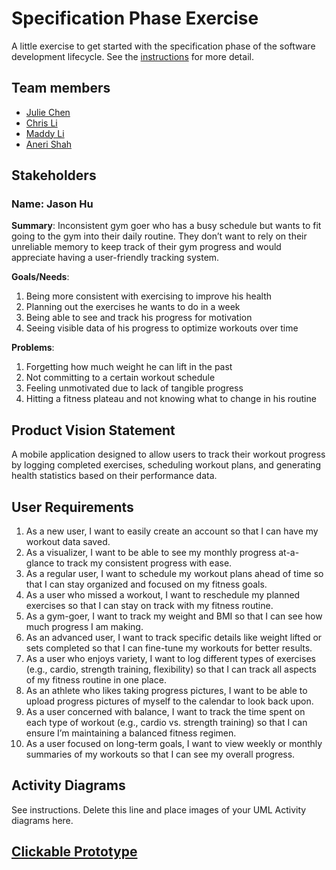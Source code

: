 # Specification Phase Exercise

A little exercise to get started with the specification phase of the software development lifecycle. See the [instructions](instructions.md) for more detail.

## Team members

- [Julie Chen](https://github.com/Julie-Chen)
- [Chris Li](https://github.com/christopherlii)
- [Maddy Li](https://github.com/maddy-li)
- [Aneri Shah](https://github.com/anerivs)

## Stakeholders

### Name: Jason Hu

**Summary**:
Inconsistent gym goer who has a busy schedule but wants to fit going to the gym into their daily routine. They don’t want to rely on their unreliable memory to keep track of their gym progress and would appreciate having a user-friendly tracking system. 

**Goals/Needs**:
1. Being more consistent with exercising to improve his health
2. Planning out the exercises he wants to do in a week
3. Being able to see and track his progress for motivation
4. Seeing visible data of his progress to optimize workouts over time

**Problems**:
1. Forgetting how much weight he can lift in the past
2. Not committing to a certain workout schedule 
3. Feeling unmotivated due to lack of tangible progress
4. Hitting a fitness plateau and not knowing what to change in his routine

## Product Vision Statement

A mobile application designed to allow users to track their workout progress by logging completed exercises, scheduling workout plans, and generating health statistics based on their performance data.

## User Requirements

1. As a new user, I want to easily create an account so that I can have my workout data saved.
2. As a visualizer, I want to be able to see my monthly progress at-a-glance to track my consistent progress with ease.
3. As a regular user, I want to schedule my workout plans ahead of time so that I can stay organized and focused on my fitness goals.
4. As a user who missed a workout, I want to reschedule my planned exercises so that I can stay on track with my fitness routine.
5. As a gym-goer, I want to track my weight and BMI so that I can see how much progress I am making.
6. As an advanced user, I want to track specific details like weight lifted or sets completed so that I can fine-tune my workouts for better results.
7. As a user who enjoys variety, I want to log different types of exercises (e.g., cardio, strength training, flexibility) so that I can track all aspects of my fitness routine in one place.
8. As an athlete who likes taking progress pictures, I want to be able to upload progress pictures of myself to the calendar to look back upon.
9. As a user concerned with balance, I want to track the time spent on each type of workout (e.g., cardio vs. strength training) so that I can ensure I’m maintaining a balanced fitness regimen.
10. As a user focused on long-term goals, I want to view weekly or monthly summaries of my workouts so that I can see my overall progress.

## Activity Diagrams

See instructions. Delete this line and place images of your UML Activity diagrams here.

## [Clickable Prototype](https://www.figma.com/proto/pWopI2qoTPHQ1diCO0x3rn/Wireframe?node-id=0-1&t=gMaVX4iYsUMVfIpn-1)
